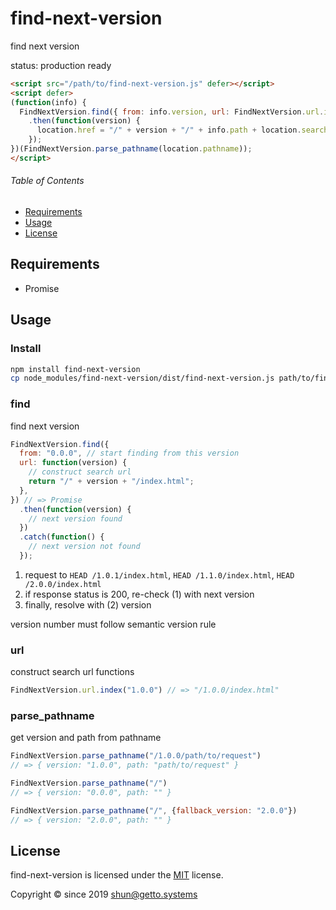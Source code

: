 # find-next-version

find next version

status: production ready

```html
<script src="/path/to/find-next-version.js" defer></script>
<script defer>
(function(info) {
  FindNextVersion.find({ from: info.version, url: FindNextVersion.url.index })
    .then(function(version) {
      location.href = "/" + version + "/" + info.path + location.search;
    });
})(FindNextVersion.parse_pathname(location.pathname));
</script>
```


###### Table of Contents

- [Requirements](#Requirements)
- [Usage](#Usage)
- [License](#License)


## Requirements

- Promise


## Usage

### Install

```bash
npm install find-next-version
cp node_modules/find-next-version/dist/find-next-version.js path/to/find-next-version.js
```

### find

find next version

```javascript
FindNextVersion.find({
  from: "0.0.0", // start finding from this version
  url: function(version) {
    // construct search url
    return "/" + version + "/index.html";
  },
}) // => Promise
  .then(function(version) {
    // next version found
  })
  .catch(function() {
    // next version not found
  });
```

1. request to `HEAD /1.0.1/index.html`, `HEAD /1.1.0/index.html`, `HEAD /2.0.0/index.html`
1. if response status is 200, re-check (1) with next version
1. finally, resolve with (2) version

version number must follow semantic version rule


### url

construct search url functions

```javascript
FindNextVersion.url.index("1.0.0") // => "/1.0.0/index.html"
```


### parse_pathname

get version and path from pathname

```javascript
FindNextVersion.parse_pathname("/1.0.0/path/to/request")
// => { version: "1.0.0", path: "path/to/request" }

FindNextVersion.parse_pathname("/")
// => { version: "0.0.0", path: "" }

FindNextVersion.parse_pathname("/", {fallback_version: "2.0.0"})
// => { version: "2.0.0", path: "" }
```


## License

find-next-version is licensed under the [MIT](LICENSE) license.

Copyright &copy; since 2019 shun@getto.systems

